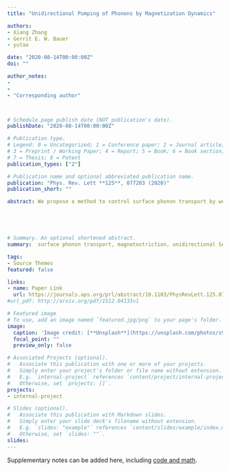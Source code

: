 ```yaml
---
title: "Unidirectional Pumping of Phonons by Magnetization Dynamics"

authors:
- Xiang Zhang
- Gerrit E. W. Bauer
- yutao

date: "2020-08-14T00:00:00Z"
doi: ""

author_notes:
-
-
- "Corresponding author"



# Schedule page publish date (NOT publication's date).
publishDate: "2020-08-14T00:00:00Z"

# Publication type.
# Legend: 0 = Uncategorized; 1 = Conference paper; 2 = Journal article;
# 3 = Preprint / Working Paper; 4 = Report; 5 = Book; 6 = Book section;
# 7 = Thesis; 8 = Patent
publication_types: ["2"]

# Publication name and optional abbreviated publication name.
publication: "Phys. Rev. Lett **125**, 077203 (2020)"
publication_short: ""

abstract: We propose a method to control surface phonon transport by weak magnetic fields based on the pumping of surface acoustic waves (SAWs) by magnetostriction. We predict that the magnetization dynamics of a nanowire on top of a dielectric films injects SAWs with opposite angular momenta into opposite directions. Two parallel nanowires form a phononic cavity that at magnetic resonances pump a unidirectional SAW current into half of the substrate.





# Summary. An optional shortened abstract.
summary:  surface phonon transport, magnetostriction, unidirectional SAW current.

tags:
- Source Themes
featured: false

links:
- name: Paper Link
  url: https://journals.aps.org/prl/abstract/10.1103/PhysRevLett.125.077203
#url_pdf: http://arxiv.org/pdf/1512.04133v1

# Featured image
# To use, add an image named `featured.jpg/png` to your page's folder. 
image:
  caption: 'Image credit: [**Unsplash**](https://unsplash.com/photos/s9CC2SKySJM)'
  focal_point: ""
  preview_only: false

# Associated Projects (optional).
#   Associate this publication with one or more of your projects.
#   Simply enter your project's folder or file name without extension.
#   E.g. `internal-project` references `content/project/internal-project/index.md`.
#   Otherwise, set `projects: []`.
projects:
- internal-project

# Slides (optional).
#   Associate this publication with Markdown slides.
#   Simply enter your slide deck's filename without extension.
#   E.g. `slides: "example"` references `content/slides/example/index.md`.
#   Otherwise, set `slides: ""`.
slides:
---
```


Supplementary notes can be added here, including [code and math](https://sourcethemes.com/academic/docs/writing-markdown-latex/).
